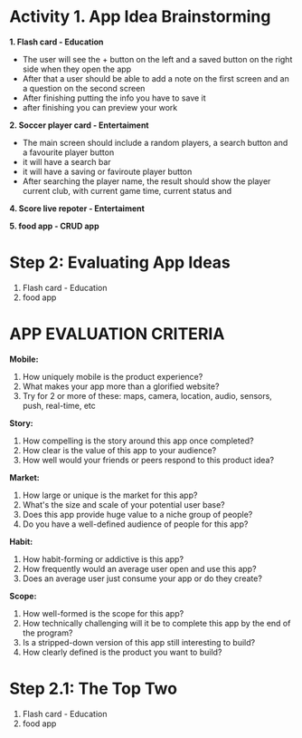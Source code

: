 Activity 1. App Idea Brainstorming
==

**1. Flash card - Education**

- The user will see the + button on the left  and a saved button on the right side when they open the app
- After that a user should be able to add a note on the first screen and an a question on the second screen
- After finishing putting the info you have to save it
- after finishing you can preview your work

**2. Soccer player card - Entertaiment**

- The main screen should include a random players, a search button and a favourite player button
- it will have a search bar
- it will have a saving or faviroute player button
- After searching the player name, the result should show the player current club, with current game time, current status and 


**4. Score live repoter - Entertaiment**

**5. food app - CRUD app**

Step 2: Evaluating App Ideas
== 
1.  Flash card - Education
2.  food app

APP EVALUATION CRITERIA
==
**Mobile:**
1. How uniquely mobile is the product experience?
2. What makes your app more than a glorified website?
3. Try for 2 or more of these: maps, camera, location, audio, sensors, push, real-time, etc

**Story:**
1. How compelling is the story around this app once completed?
2. How clear is the value of this app to your audience?
3. How well would your friends or peers respond to this product idea?

**Market:** 
1. How large or unique is the market for this app?
2. What's the size and scale of your potential user base?
3. Does this app provide huge value to a niche group of people?
4. Do you have a well-defined audience of people for this app?

**Habit:** 
1. How habit-forming or addictive is this app?
2. How frequently would an average user open and use this app?
3. Does an average user just consume your app or do they create?

**Scope:** 
1. How well-formed is the scope for this app?
2. How technically challenging will it be to complete this app by the end of the program?
3. Is a stripped-down version of this app still interesting to build?
4. How clearly defined is the product you want to build?

Step 2.1: The Top Two
==
1.  Flash card - Education
2.  food app
